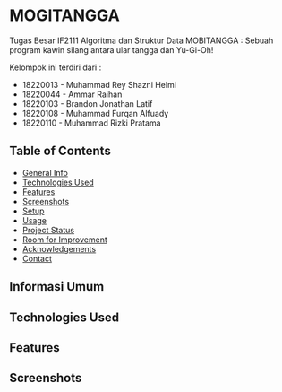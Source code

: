 # MOGITANGGA
Tugas Besar IF2111 Algoritma dan Struktur Data
MOBITANGGA : Sebuah program kawin silang antara ular tangga dan Yu-Gi-Oh!

Kelompok ini terdiri dari :
- 18220013 - Muhammad Rey Shazni Helmi
- 18220044 - Ammar Raihan
- 18220103 - Brandon Jonathan Latif
- 18220108 - Muhammad Furqan Alfuady
- 18220110 - Muhammad Rizki Pratama

## Table of Contents
* [General Info](#general-information)
* [Technologies Used](#technologies-used)
* [Features](#features)
* [Screenshots](#screenshots)
* [Setup](#setup)
* [Usage](#usage)
* [Project Status](#project-status)
* [Room for Improvement](#room-for-improvement)
* [Acknowledgements](#acknowledgements)
* [Contact](#contact)
<!-- * [License](#license) -->


## Informasi Umum

<!-- You don't have to answer all the questions - just the ones relevant to your project. -->


## Technologies Used


## Features


## Screenshots
<!-- If you have screenshots you'd like to share, include them here. -->
